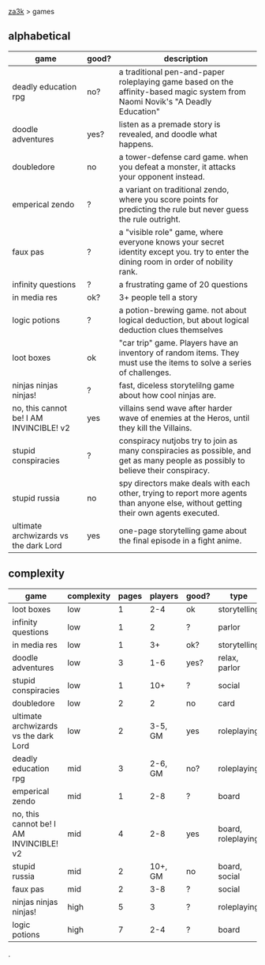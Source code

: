 [za3k](/) > games

## alphabetical

| game                                              | good? | description |
|---------------------------------------------------|-------|-------------|
| deadly education rpg                              | no?   | a traditional pen-and-paper roleplaying game based on the affinity-based magic system from Naomi Novik's "A Deadly Education"
| doodle adventures                                 | yes?  | listen as a premade story is revealed, and doodle what happens.
| doubledore                                        | no    | a tower-defense card game. when you defeat a monster, it attacks your opponent instead.
| emperical zendo                                   | ?     | a variant on traditional zendo, where you score points for predicting the rule but never guess the rule outright.
| faux pas                                          | ?     | a "visible role" game, where everyone knows your secret identity except you. try to enter the dining room in order of nobility rank.
| infinity questions                                | ?     | a frustrating game of 20 questions
| in media res                                      | ok?   | 3+ people tell a story
| logic potions                                     | ?     | a potion-brewing game. not about logical deduction, but about logical deduction clues themselves
| loot boxes                                        | ok    | "car trip" game. Players have an inventory of random items. They must use the items to solve a series of challenges.
| ninjas ninjas ninjas!                             | ?     | fast, diceless storytelilng game about how cool ninjas are.
| no, this cannot be! I AM INVINCIBLE! v2           | yes   | villains send wave after harder wave of enemies at the Heros, until they kill the Villains.
| stupid conspiracies                               | ?     | conspiracy nutjobs try to join as many conspiracies as possible, and get as many people as possibly to believe their conspiracy.
| stupid russia                                     | no    | spy directors make deals with each other, trying to report more agents than anyone else, without getting their own agents executed.
| ultimate archwizards vs the dark Lord             | yes   | one-page storytelling game about the final episode in a fight anime.

<h2 style="page-break-before: always">complexity</h2>

| game                                              | complexity | pages | players  | good? | type |
|---------------------------------------------------|------------|-------|----------|-------|------|
| loot boxes                                        | low        | 1     | 2-4      | ok    | storytelling
| infinity questions                                | low        | 1     | 2        | ?     | parlor
| in media res                                      | low        | 1     | 3+       | ok?   | storytelling
| doodle adventures                                 | low        | 3     | 1-6      | yes?  | relax, parlor
| stupid conspiracies                               | low        | 1     | 10+      | ?     | social
| doubledore                                        | low        | 2     | 2        | no    | card
| ultimate archwizards vs the dark Lord             | low        | 2     | 3-5, GM  | yes   | roleplaying
| deadly education rpg                              | mid        | 3     | 2-6, GM  | no?   | roleplaying
| emperical zendo                                   | mid        | 1     | 2-8      | ?     | board
| no, this cannot be! I AM INVINCIBLE! v2           | mid        | 4     | 2-8      | yes   | board, roleplaying
| stupid russia                                     | mid        | 2     | 10+, GM  | no    | board, social
| faux pas                                          | mid        | 2     | 3-8      | ?     | social
| ninjas ninjas ninjas!                             | high       | 5     | 3        | ?     | roleplaying
| logic potions                                     | high       | 7     | 2-4      | ?     | board

.

